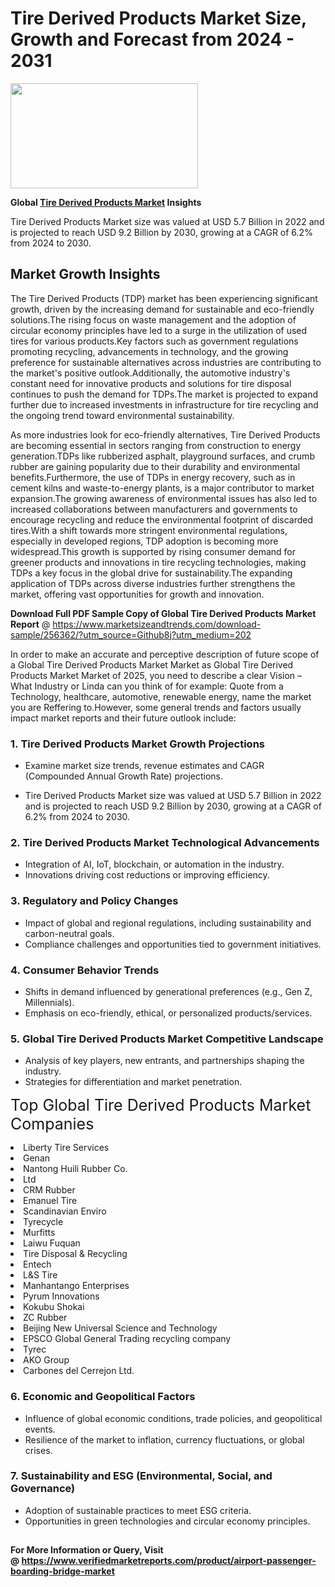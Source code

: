<H1>Tire Derived Products Market Size, Growth and Forecast from 2024 - 2031</H1><img class="aligncenter size-medium wp-image-584254" src="https://thirdeyenews.in/wp-content/uploads/2024/09/Global-Market-Research-300x168.jpeg" alt="" width="300" height="168" /><p><strong>Global&nbsp;<a href="https://www.marketsizeandtrends.com/download-sample/256362/?utm_source=Github8j?utm_medium=202">Tire Derived Products Market</a> Insights</strong></p><p>Tire Derived Products Market size was valued at USD 5.7 Billion in 2022 and is projected to reach USD 9.2 Billion by 2030, growing at a CAGR of 6.2% from 2024 to 2030.</p><p><h2>Market Growth Insights</h2> <p>The Tire Derived Products (TDP) market has been experiencing significant growth, driven by the increasing demand for sustainable and eco-friendly solutions.The rising focus on waste management and the adoption of circular economy principles have led to a surge in the utilization of used tires for various products.Key factors such as government regulations promoting recycling, advancements in technology, and the growing preference for sustainable alternatives across industries are contributing to the market's positive outlook.Additionally, the automotive industry's constant need for innovative products and solutions for tire disposal continues to push the demand for TDPs.The market is projected to expand further due to increased investments in infrastructure for tire recycling and the ongoing trend toward environmental sustainability.</p> <p>As more industries look for eco-friendly alternatives, Tire Derived Products are becoming essential in sectors ranging from construction to energy generation.TDPs like rubberized asphalt, playground surfaces, and crumb rubber are gaining popularity due to their durability and environmental benefits.Furthermore, the use of TDPs in energy recovery, such as in cement kilns and waste-to-energy plants, is a major contributor to market expansion.The growing awareness of environmental issues has also led to increased collaborations between manufacturers and governments to encourage recycling and reduce the environmental footprint of discarded tires.With a shift towards more stringent environmental regulations, especially in developed regions, TDP adoption is becoming more widespread.This growth is supported by rising consumer demand for greener products and innovations in tire recycling technologies, making TDPs a key focus in the global drive for sustainability.The expanding application of TDPs across diverse industries further strengthens the market, offering vast opportunities for growth and innovation.</p> <p><span class=""><strong>Download Full PDF Sample Copy of Global Tire Derived Products Market Report</strong> @ <a href="https://www.marketsizeandtrends.com/download-sample/256362/?utm_source=Github8j?utm_medium=202" target="_blank">https://www.marketsizeandtrends.com/download-sample/256362/?utm_source=Github8j?utm_medium=202</a></span></p><p>In order to make an accurate and perceptive description of future scope of a Global&nbsp;Tire Derived Products Market Market as Global&nbsp;Tire Derived Products Market Market of 2025, you need to describe a clear Vision &ndash; What Industry or Linda can you think of for example: Quote from a Technology, healthcare, automotive, renewable energy, name the market you are Reffering to.However, some general trends and factors usually impact market reports and their future outlook include:</p><h3>1.&nbsp;<strong>Tire Derived Products Market Growth Projections</strong></h3><ul><li>Examine market size trends, revenue estimates and CAGR (Compounded Annual Growth Rate) projections.</li><li><p>Tire Derived Products Market size was valued at USD 5.7 Billion in 2022 and is projected to reach USD 9.2 Billion by 2030, growing at a CAGR of 6.2% from 2024 to 2030.</p></li></ul><h3>2.&nbsp;<strong>Tire Derived Products Market Technological Advancements</strong></h3><ul><li>Integration of AI, IoT, blockchain, or automation in the industry.</li><li>Innovations driving cost reductions or improving efficiency.</li></ul><h3>3.&nbsp;<strong>Regulatory and Policy Changes</strong></h3><ul><li>Impact of global and regional regulations, including sustainability and carbon-neutral goals.</li><li>Compliance challenges and opportunities tied to government initiatives.</li></ul><h3>4.&nbsp;<strong>Consumer Behavior Trends</strong></h3><ul><li>Shifts in demand influenced by generational preferences (e.g., Gen Z, Millennials).</li><li>Emphasis on eco-friendly, ethical, or personalized products/services.</li></ul><h3>5.&nbsp;<strong>Global Tire Derived Products Market Competitive Landscape</strong></h3><ul><li>Analysis of key players, new entrants, and partnerships shaping the industry.</li><li>Strategies for differentiation and market penetration.</li></ul><p data-pm-slice="1 1 []"><span style="color: inherit; font-family: inherit; font-size: 25px;">Top Global Tire Derived Products Market Companies</span></p><div class="" data-test-id=""><p><li>Liberty Tire Services</li><li> Genan</li><li> Nantong Huili Rubber Co.</li><li> Ltd</li><li> CRM Rubber</li><li> Emanuel Tire</li><li> Scandinavian Enviro</li><li> Tyrecycle</li><li> Murfitts</li><li> Laiwu Fuquan</li><li> Tire Disposal & Recycling</li><li> Entech</li><li> L&S Tire</li><li> Manhantango Enterprises</li><li> Pyrum Innovations</li><li> Kokubu Shokai</li><li> ZC Rubber</li><li> Beijing New Universal Science and Technology</li><li> EPSCO Global General Trading recycling company</li><li> Tyrec</li><li> AKO Group</li><li> Carbones del Cerrejon Ltd.</li></p></div><h3>6.&nbsp;<strong>Economic and Geopolitical Factors</strong></h3><ul><li>Influence of global economic conditions, trade policies, and geopolitical events.</li><li>Resilience of the market to inflation, currency fluctuations, or global crises.</li></ul><h3>7.&nbsp;<strong>Sustainability and ESG (Environmental, Social, and Governance)</strong></h3><ul><li>Adoption of sustainable practices to meet ESG criteria.</li><li>Opportunities in green technologies and circular economy principles.</li></ul><h2><strong style="font-size: 14px;">For More Information or Query, Visit @&nbsp;</strong><a style="background-color: #ffffff; font-size: 14px;" href="https://www.marketsizeandtrends.com/report/tire-derived-products-market/" target="_blank">https://www.verifiedmarketreports.com/product/airport-passenger-boarding-bridge-market</a></h2>